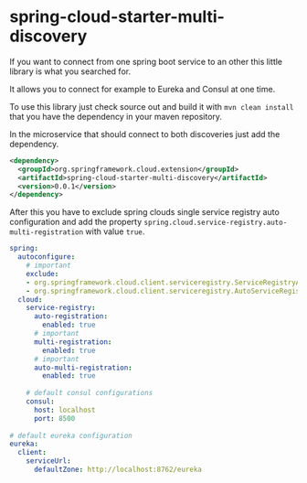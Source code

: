 # spring-cloud-starter-multi-discovery

If you want to connect from one spring boot service
to an other this little library is what you searched for.

It allows you to connect for example to Eureka and Consul
at one time.

To use this library just check source out and build it 
with `mvn clean install` that you have the dependency in your
maven repository.

In the microservice that should connect to both discoveries 
just add the dependency.

```xml
<dependency>
  <groupId>org.springframework.cloud.extension</groupId>
  <artifactId>spring-cloud-starter-multi-discovery</artifactId>
  <version>0.0.1</version>
</dependency>
```

After this you have to exclude spring clouds single service registry
auto configuration and add the property
`spring.cloud.service-registry.auto-multi-registration` with value 
`true`.

```yaml
spring:
  autoconfigure:
    # important
    exclude:
    - org.springframework.cloud.client.serviceregistry.ServiceRegistryAutoConfiguration
    - org.springframework.cloud.client.serviceregistry.AutoServiceRegistrationAutoConfiguration
  cloud:
    service-registry:
      auto-registration:
        enabled: true
      # important  
      multi-registration:
        enabled: true
      # important  
      auto-multi-registration:
        enabled: true
        
    # default consul configurations
    consul:
      host: localhost
      port: 8500
      
# default eureka configuration
eureka:
  client:
    serviceUrl:
      defaultZone: http://localhost:8762/eureka
```
